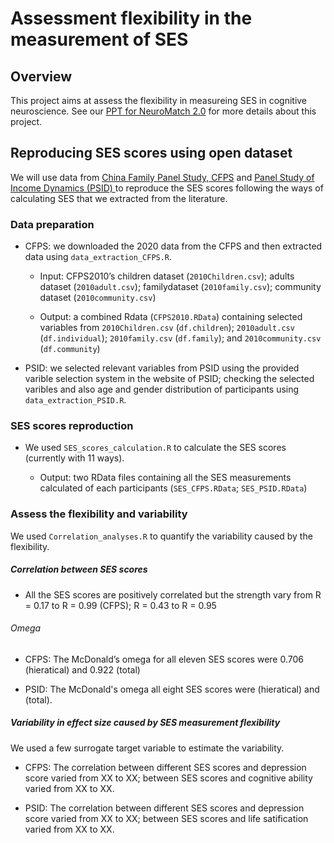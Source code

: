 # Assessment flexibility in the measurement of SES

## Overview
This project aims at assess the flexibility in measureing SES in cognitive neuroscience. See our [PPT for NeuroMatch 2.0](https://osf.io/gcxs6/) for more details about this project.

## Reproducing SES scores using open dataset
We will use data from [China Family Panel Study, CFPS](https://opendata.pku.edu.cn/dataverse/CFPS?language=en) and [Panel Study of Income Dynamics (PSID) ](https://psidonline.isr.umich.edu/) to reproduce the SES scores following the ways of calculating SES that we extracted from the literature. 

### Data preparation
* CFPS: we downloaded the 2020 data from the CFPS and then extracted data using `data_extraction_CFPS.R`. 
  * Input: CFPS2010’s children dataset (`2010Children.csv`); adults dataset (`2010adult.csv`); familydataset (`2010family.csv`); community dataset (`2010community.csv`)
  
  * Output: a combined Rdata (`CFPS2010.RData`) containing selected variables from `2010Children.csv` (`df.children`); `2010adult.csv` (`df.individual`); `2010family.csv` (`df.family`); and `2010community.csv` (`df.community`)

* PSID: we selected relevant variables from PSID using the provided varible selection system in the website of PSID; checking the selected varibles and also age and gender distribution of participants using `data_extraction_PSID.R`. 

### SES scores reproduction
* We used `SES_scores_calculation.R` to calculate the SES scores (currently with 11 ways). 

  * Output: two RData files containing all the SES measurements calculated of each participants (`SES_CFPS.RData`; `SES_PSID.RData`)

### Assess the flexibility and variability
We used `Correlation_analyses.R` to quantify the variability caused by the flexibility.

##### Correlation between SES scores
* All the SES scores are positively correlated but the strength vary from R = 0.17 to R = 0.99 (CFPS); R = 0.43 to R = 0.95

###### Omega
* CFPS: The McDonald’s omega for all eleven SES scores were 0.706 (hieratical) and 0.922 (total)

* PSID: The McDonald's omega all eight SES scores were (hieratical) and (total). 

##### Variability in effect size caused by SES measurement flexibility

We used a few surrogate target variable to estimate the variability.

* CFPS: The correlation between different SES scores and depression score varied from XX to XX; between SES scores and cognitive ability varied from XX to XX.

* PSID: The correlation between different SES scores and depression score varied from XX to XX; between SES scores and life satification varied from XX to XX.
